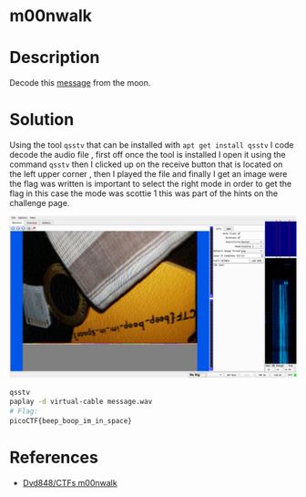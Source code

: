 # m00nwalk

# Description

Decode this [message](https://jupiter.challenges.picoctf.org/static/d6fcea5e3c6433680ea4f914e24fab61/message.wav) from the moon.
# Solution

Using the tool ```qsstv``` that can be installed with ```apt get install qsstv``` I code decode the audio file , first off once the tool is installed I open it using the command  ```qsstv```  then I clicked up on the receive button that is located on the left upper corner , then I played the file and finally I get an image were the flag was written is important to select the right mode in order to get the flag in this case the mode was scottie 1 this was part of the hints on the challenge page.

![image ]( picoCTF/assets/image1.png)

``` bash
qsstv
paplay -d virtual-cable message.wav
# Flag:
picoCTF{beep_boop_im_in_space}
```
# References
- [Dvd848/CTFs m00nwalk ](https://github.com/Dvd848/CTFs/blob/master/2019_picoCTF/m00nwalk.md)
